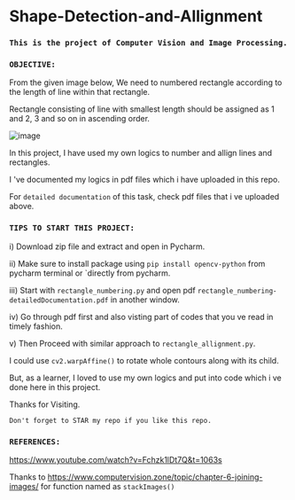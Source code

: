 # Shape-Detection-and-Allignment

### `This is the project of Computer Vision and Image Processing.`

### `OBJECTIVE:`

From the given image below, We need to numbered rectangle according to the length of line within that rectangle.

Rectangle consisting of line with smallest length should be assigned as 1 and 2, 3 and so on in ascending order.

![image](https://user-images.githubusercontent.com/52848973/201460302-ae2f27c8-51a5-4074-a464-8a316b961923.png)

In this project, I have used my own logics to number and allign lines and rectangles.

I 've documented my logics in pdf files which i have uploaded in this repo.

For `detailed documentation` of this task, check pdf files that i ve uploaded above.

### `TIPS TO START THIS PROJECT:`

i) Download zip file and extract and open in Pycharm.

ii) Make sure to install package using `pip install opencv-python` from pycharm terminal or `directly from pycharm.

iii) Start with `rectangle_numbering.py` and open pdf `rectangle_numbering-detailedDocumentation.pdf` in another window.

iv) Go through pdf first and also visting part of codes that you ve read in timely fashion.

v) Then Proceed with similar approach to `rectangle_allignment.py`.

I could use `cv2.warpAffine()` to rotate whole contours along with its child.

But, as a learner, I loved to use my own logics and put into code which i ve done here in this project.

Thanks for Visiting.

`Don't forget to STAR my repo if you like this repo.`

### `REFERENCES:`

https://www.youtube.com/watch?v=Fchzk1lDt7Q&t=1063s

Thanks to https://www.computervision.zone/topic/chapter-6-joining-images/
for function named as `stackImages()`
